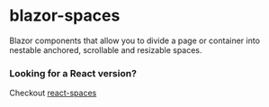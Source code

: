 # blazor-spaces
Blazor components that allow you to divide a page or container into nestable anchored, scrollable and resizable spaces.

### Looking for a React version?
Checkout [react-spaces](https://github.com/aeagle/react-spaces)
